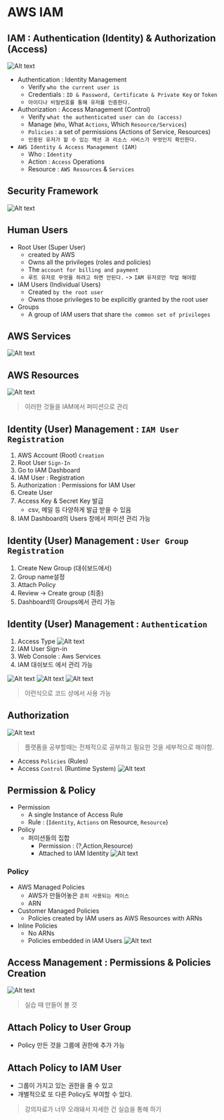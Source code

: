 # AWS IAM 

## IAM : Authentication (Identity) & Authorization (Access)
![Alt text](<Screenshot 2023-10-26 at 7.58.27 AM.png>)
- Authentication : Identity Management
    - Verify `who the current user is`
    - Credentials : `ID & Password, Certificate & Private Key` or `Token`
    - `아이디나 비밀번호를 통해 유저를 인증한다.`
- Authorization : Access Management (Control)
    - Verify `what the authenticated user can do (access)`
    - Manage (`Who`, What `Actions`, Which `Resource/Services`)
    - `Policies` : a set of permissions (Actions of Service, Resources)
    - `인증된 유저가 할 수 있는 액션 과 리소스 서비스가 무엇인지 확인한다.`
- `AWS Identity & Access Management (IAM)`
    - Who : `Identity`
    - Action : `Access` Operations
    - Resource : `AWS Resources` & `Services`

## Security Framework
![Alt text](<Screenshot 2023-10-26 at 8.06.11 AM.png>)

## Human Users
- Root User (Super User)
    - created by AWS
    - Owns all the privileges (roles and policies)
    - The `account for billing and payment`
    - `루트 유저로 무엇을 하려고 하면 안된다.` -> `IAM 유저로만 작업 해야함`
- IAM Users (Individual Users)
    - Created `by the root user`
    - Owns those privileges to be explicitly granted by the root user
- Groups
    - A group of IAM users that share `the common set of privileges`

## AWS Services
![Alt text](<Screenshot 2023-10-26 at 8.09.11 AM.png>)

## AWS Resources
![Alt text](<Screenshot 2023-10-26 at 8.10.00 AM.png>)
> 이러한 것들을 IAM에서 퍼미션으로 관리

## Identity (User) Management : `IAM User Registration`
1. AWS Account (Root) `Creation`
2. Root User `Sign-In`
3. Go to IAM Dashboard
4. IAM User : Registration
5. Authorization : Permissions for IAM User
6. Create User
7. Access Key & Secret Key 발급
    - csv, 메일 등 다양하게 발급 받을 수 있음
8. IAM Dashboard의 Users 창에서 퍼미션 관리 가능

## Identity (User) Management : `User Group Registration`
1. Create New Group (대쉬보드에서)
2. Group name설정
3. Attach Policy 
4. Review -> Create group (최종)
5. Dashboard의 Groups에서 관리 가능

## Identity (User) Management : `Authentication`
1. Access Type
![Alt text](<Screenshot 2023-10-26 at 8.21.54 AM.png>)
2. IAM User Sign-in
3. Web Console : Aws Services
4. IAM 대쉬보드 에서 관리 가능

![Alt text](<Screenshot 2023-10-26 at 8.23.29 AM.png>)
![Alt text](<Screenshot 2023-10-26 at 8.23.42 AM.png>)
![Alt text](<Screenshot 2023-10-26 at 8.23.48 AM.png>)
> 이런식으로 코드 상에서 사용 가능

## Authorization
![Alt text](<Screenshot 2023-10-26 at 12.22.36 PM.png>)
> 플랫폼을 공부할때는 전체적으로 공부하고 필요한 것을 세부적으로 해야함.
- Access `Policies` (Rules)
- Access `Control` (Runtime System)
![Alt text](<Screenshot 2023-10-26 at 12.24.16 PM.png>)

## Permission & Policy
- Permission
    - A single Instance of Access Rule
    - Rule : (`Identity`, `Actions` on Resource, `Resource`)
- Policy
    - 퍼미션들의 집합
        - Permission : (?,Action,Resource)
        - Attached to IAM Identity
        ![Alt text](<Screenshot 2023-10-26 at 12.26.13 PM.png>)

### Policy
- AWS Managed Policies 
    - AWS가 만들어놓은 `흔히 사용되는 케이스`
    - ARN
- Customer Managed Policies
    - Policies created by IAM users as AWS Resources with ARNs
- Inline Policies
    - No ARNs
    - Policies embedded in IAM Users
![Alt text](<Screenshot 2023-10-26 at 12.32.33 PM.png>)

## Access Management : Permissions & Policies Creation
![Alt text](<Screenshot 2023-10-26 at 12.35.08 PM.png>)
> 실습 때 만들어 볼 것

## Attach Policy to User Group
- Policy 만든 것을 그룹에 권한에 추가 가능

## Attach Policy to IAM User
- 그룹이 가지고 있는 권한을 줄 수 있고
- 개별적으로 또 다른 Policy도 부여할 수 있다.

> 강의자료가 너무 오래돼서 자세한 건 실습을 통해 하기



